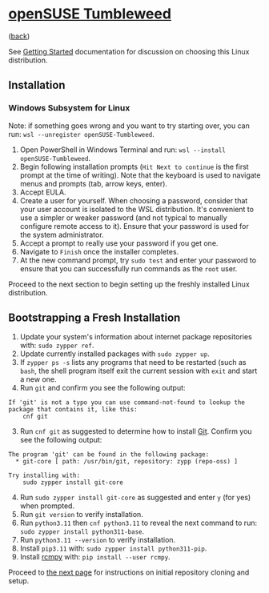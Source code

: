 # [openSUSE Tumbleweed](https://get.opensuse.org/tumbleweed/)

([back](../README.md#documentation))

See [Getting Started](getting-started.md#linux) documentation for discussion
on choosing this Linux distribution.

## Installation

### Windows Subsystem for Linux

Note: if something goes wrong and you want to try starting over, you can
run: `wsl --unregister openSUSE-Tumbleweed`.

1. Open PowerShell in Windows Terminal and run:
`wsl --install openSUSE-Tumbleweed`.
1. Begin following installation prompts (`Hit Next to continue` is the first
prompt at the time of writing). Note that the keyboard is used to navigate
menus and prompts (tab, arrow keys, enter).
1. Accept EULA.
1. Create a user for yourself. When choosing a password, consider that your
user account is isolated to the WSL distribution. It's convenient to use a
simpler or weaker password (and not typical to manually configure remote
access to it). Ensure that your password is used for the system administrator.
1. Accept a prompt to really use your password if you get one.
1. Navigate to `Finish` once the installer completes.
1. At the new command prompt, try `sudo test` and enter your password to ensure
that you can successfully run commands as the `root` user.

Proceed to the next section to begin setting up the freshly installed Linux
distribution.

## Bootstrapping a Fresh Installation

1. Update your system's information about internet package repositories
with: `sudo zypper ref`.
1. Update currently installed packages with `sudo zypper up`.
1. If `zypper ps -s` lists any programs that need to be restarted (such as
`bash`, the shell program itself exit the current session with `exit` and
start a new one.
1. Run `git` and confirm you see the following output:

```
If 'git' is not a typo you can use command-not-found to lookup the package that contains it, like this:
    cnf git
```

3. Run `cnf git` as suggested to determine how to install
[Git](https://git-scm.com/). Confirm you see the following output:

```
The program 'git' can be found in the following package:
  * git-core [ path: /usr/bin/git, repository: zypp (repo-oss) ]

Try installing with:
    sudo zypper install git-core
```

4. Run `sudo zypper install git-core` as suggested and enter `y` (for yes)
when prompted.
4. Run `git version` to verify installation.
4. Run `python3.11` then `cnf python3.11` to reveal the next command to run:
`sudo zypper install python311-base`.
4. Run `python3.11 --version` to verify installation.
4. Install `pip3.11` with: `sudo zypper install python311-pip`.
4. Install [rcmpy](https://github.com/vkottler/rcmpy) with:
`pip install --user rcmpy`.

Proceed to [the next page](cloning-repositories.md) for instructions
on initial repository cloning and setup.
